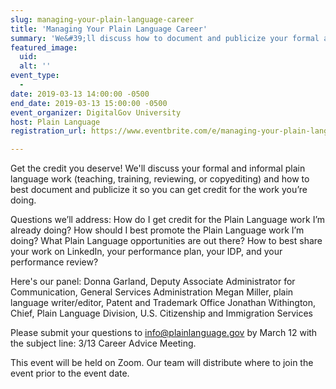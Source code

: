 ```yaml
---
slug: managing-your-plain-language-career
title: 'Managing Your Plain Language Career'
summary: 'We&#39;ll discuss how to document and publicize your formal and informal plain language work — teaching, training, reviewing, or copyediting&#46;'
featured_image: 
  uid: 
  alt: ''
event_type: 
  - 
date: 2019-03-13 14:00:00 -0500
end_date: 2019-03-13 15:00:00 -0500
event_organizer: DigitalGov University
host: Plain Language 
registration_url: https://www.eventbrite.com/e/managing-your-plain-language-career-registration-56927630074 

---
```


Get the credit you deserve! 
We'll discuss your formal and informal plain language work (teaching, training, reviewing, or copyediting) and how to best document and publicize it so you can get credit for the work you’re doing.

Questions we’ll  address:
How do I get credit for the Plain Language work I’m already doing?
How should I best promote the Plain Language work I’m doing?
What Plain Language opportunities are out there?
How to best share your work on LinkedIn, your performance plan, your IDP, and your performance review?

Here's our panel:
Donna Garland, Deputy Associate Administrator for Communication, General Services Administration 
Megan Miller, plain language writer/editor, Patent and Trademark Office
Jonathan Withington, Chief, Plain Language Division, U.S. Citizenship and Immigration Services 

Please submit your questions to info@plainlanguage.gov by March 12 with the subject line: 3/13 Career Advice Meeting.

This event will be held on Zoom. Our team will distribute where to join the event prior to the event date.
